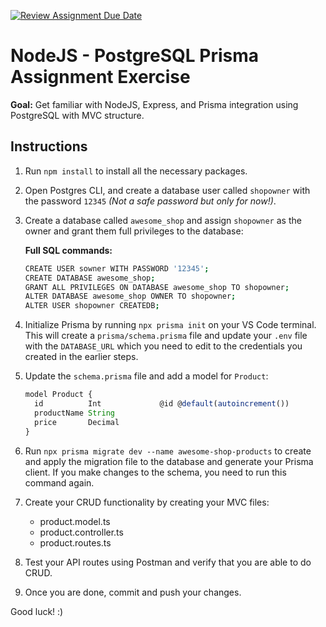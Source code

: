 [![Review Assignment Due Date](https://classroom.github.com/assets/deadline-readme-button-22041afd0340ce965d47ae6ef1cefeee28c7c493a6346c4f15d667ab976d596c.svg)](https://classroom.github.com/a/U3S4T63a)
# NodeJS - PostgreSQL Prisma Assignment Exercise

**Goal:** Get familiar with NodeJS, Express, and Prisma integration using PostgreSQL with MVC structure.

## Instructions

1. Run `npm install` to install all the necessary packages.
2. Open Postgres CLI, and create a database user called `shopowner` with the password `12345` *(Not a safe password but only for now!)*.
3. Create a database called `awesome_shop` and assign `shopowner` as the owner and grant them full privileges to the database:

    **Full SQL commands:**

    ```bash
    CREATE USER sowner WITH PASSWORD '12345';
    CREATE DATABASE awesome_shop;
    GRANT ALL PRIVILEGES ON DATABASE awesome_shop TO shopowner;
    ALTER DATABASE awesome_shop OWNER TO shopowner;
    ALTER USER shopowner CREATEDB;
    ```

4. Initialize Prisma by running `npx prisma init` on your VS Code terminal. This will create a `prisma/schema.prisma` file and update your `.env` file with the `DATABASE_URL` which you need to edit to the credentials you created in the earlier steps.
5. Update the `schema.prisma` file and add a model for `Product`:

    ```ts
    model Product {
      id          Int             @id @default(autoincrement())
      productName String
      price       Decimal
    }
    ```

6. Run `npx prisma migrate dev --name awesome-shop-products` to create and apply the migration file to the database and generate your Prisma client. If you make changes to the schema, you need to run this command again.
7. Create your CRUD functionality by creating your MVC files:

    - product.model.ts
    - product.controller.ts
    - product.routes.ts

8. Test your API routes using Postman and verify that you are able to do CRUD.
9. Once you are done, commit and push your changes.

Good luck! :)

